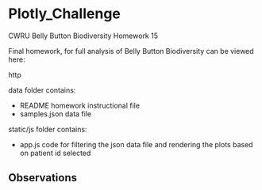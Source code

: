 # Plotly_Challenge
CWRU Belly Button Biodiversity Homework 15

Final homework, for full analysis of Belly Button Biodiversity can be viewed here:

http


data folder contains:

* README homework instructional file
* samples.json data file


static/js folder contains:

* app.js code for filtering the json data file and rendering the plots based on patient id selected


## Observations


